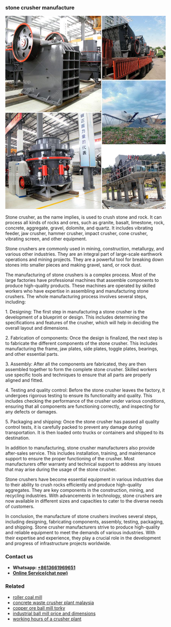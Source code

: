 <h3>stone crusher manufacture</h3><img src='1704857134.jpg' alt=''><p>Stone crusher, as the name implies, is used to crush stone and rock. It can process all kinds of rocks and ores, such as granite, basalt, limestone, rock, concrete, aggregate, gravel, dolomite, and quartz. It includes vibrating feeder, jaw crusher, hammer crusher, impact crusher, cone crusher, vibrating screen, and other equipment.</p><p>Stone crushers are commonly used in mining, construction, metallurgy, and various other industries. They are an integral part of large-scale earthwork operations and mining projects. They are a powerful tool for breaking down stones into smaller pieces and making gravel, sand, or rock dust.</p><p>The manufacturing of stone crushers is a complex process. Most of the large factories have professional machines that assemble components to produce high-quality products. These machines are operated by skilled workers who have expertise in assembling and manufacturing stone crushers. The whole manufacturing process involves several steps, including:</p><p>1. Designing: The first step in manufacturing a stone crusher is the development of a blueprint or design. This includes determining the specifications and features of the crusher, which will help in deciding the overall layout and dimensions.</p><p>2. Fabrication of components: Once the design is finalized, the next step is to fabricate the different components of the stone crusher. This includes manufacturing the frame, jaw plates, side plates, toggle plates, bearings, and other essential parts.</p><p>3. Assembly: After all the components are fabricated, they are then assembled together to form the complete stone crusher. Skilled workers use specific tools and techniques to ensure that all parts are properly aligned and fitted.</p><p>4. Testing and quality control: Before the stone crusher leaves the factory, it undergoes rigorous testing to ensure its functionality and quality. This includes checking the performance of the crusher under various conditions, ensuring that all components are functioning correctly, and inspecting for any defects or damages.</p><p>5. Packaging and shipping: Once the stone crusher has passed all quality control tests, it is carefully packed to prevent any damage during transportation. It is then loaded onto trucks or containers and shipped to its destination.</p><p>In addition to manufacturing, stone crusher manufacturers also provide after-sales service. This includes installation, training, and maintenance support to ensure the proper functioning of the crusher. Most manufacturers offer warranty and technical support to address any issues that may arise during the usage of the stone crusher.</p><p>Stone crushers have become essential equipment in various industries due to their ability to crush rocks efficiently and produce high-quality aggregates. They are key components in the construction, mining, and recycling industries. With advancements in technology, stone crushers are now available in different sizes and capacities to cater to the diverse needs of customers.</p><p>In conclusion, the manufacture of stone crushers involves several steps, including designing, fabricating components, assembly, testing, packaging, and shipping. Stone crusher manufacturers strive to produce high-quality and reliable equipment to meet the demands of various industries. With their expertise and experience, they play a crucial role in the development and progress of infrastructure projects worldwide.</p><h3>Contact us</h3><ul><li><strong>Whatsapp:&nbsp;<a href="https://wa.me/8613661969651">+8613661969651</a></strong></li><li><a href="https://swt.shibang-china.com/?git&amp;zhl&amp;stone crusher manufacture"><strong>Online Service(chat now)</strong></a></li></ul><h3>Related</h3><ul><li><a href='roller coal mill.md'>roller coal mill</a></li><li><a href='concrete waste crusher plant malaysia.md'>concrete waste crusher plant malaysia</a></li><li><a href='copper ore ball mill torky.md'>copper ore ball mill torky</a></li><li><a href='industrial ball mill price and dimensions.md'>industrial ball mill price and dimensions</a></li><li><a href='working hours of a crusher plant.md'>working hours of a crusher plant</a></li></ul>